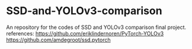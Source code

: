 # SSD-and-YOLOv3-comparison
An repository for the codes of SSD and YOLOv3 comparison final project.
references:
https://github.com/eriklindernoren/PyTorch-YOLOv3
https://github.com/amdegroot/ssd.pytorch
